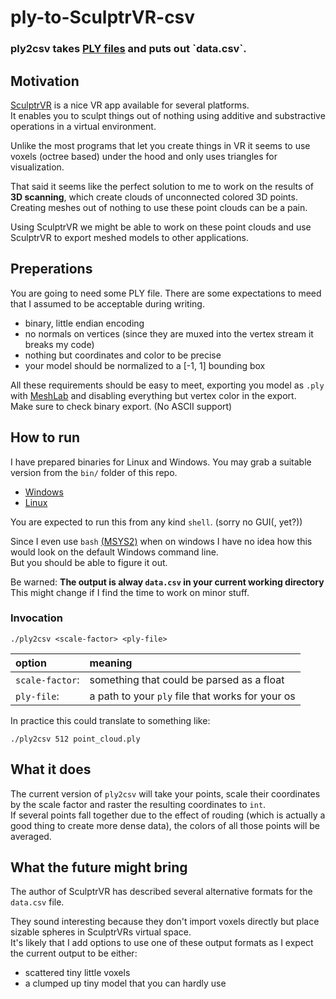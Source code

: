 # ply-to-SculptrVR-csv

### ply2csv takes [PLY files](https://en.wikipedia.org/wiki/PLY_(file_format)) and puts out `data.csv`.

## Motivation

[SculptrVR](http://www.sculptrvr.com/) is a nice VR app available for several platforms.  
It enables you to sculpt things out of nothing using additive and substractive operations in a virtual environment.

Unlike the most programs that let you create things in VR it seems to use voxels (octree based) under the hood and only uses triangles for visualization.

That said it seems like the perfect solution to me to work on the results of **3D scanning**, which create clouds of unconnected colored 3D points.  
Creating meshes out of nothing to use these point clouds can be a pain.

Using SculptrVR we might be able to work on these point clouds and use SculptrVR to export meshed models to other applications.

## Preperations

You are going to need some PLY file. There are some expectations to meed that I assumed to be acceptable during writing.

- binary, little endian encoding
- no normals on vertices (since they are muxed into the vertex stream it breaks my code)
- nothing but coordinates and color to be precise
- your model should be normalized to a [-1, 1] bounding box

All these requirements should be easy to meet, exporting you model as `.ply` with [MeshLab](http://www.meshlab.net/) and disabling everything but vertex color in the export.  
Make sure to check binary export. (No ASCII support)

## How to run

I have prepared binaries for Linux and Windows. You may grab a suitable version from the `bin/` folder of this repo.

- [Windows](https://github.com/EX0l0N/ply-to-SculptrVR-csv/raw/master/bin/windows_amd64/ply2csv.exe)
- [Linux](https://github.com/EX0l0N/ply-to-SculptrVR-csv/raw/master/bin/linux_amd64/ply2csv)

You are expected to run this from any kind `shell`. (sorry no GUI(, yet?))

Since I even use `bash` [(MSYS2)](https://www.msys2.org/) when on windows I have no idea how this would look on the default Windows command line.  
But you should be able to figure it out.

Be warned: **The output is alway `data.csv` in your current working directory**  
This might change if I find the time to work on minor stuff.

### Invocation

```
./ply2csv <scale-factor> <ply-file>
```

|option|meaning |
|:-|:-|
|`scale-factor`:|something that could be parsed as a float|
|`ply-file`:|a path to your `ply` file that works for your os|

In practice this could translate to something like:

```
./ply2csv 512 point_cloud.ply
```

## What it does

The current version of `ply2csv` will take your points, scale their coordinates by the scale factor and raster the resulting coordinates to `int`.  
If several points fall together due to the effect of rouding (which is actually a good thing to create more dense data), the colors of all those points will be averaged.

## What the future might bring

The author of SculptrVR has described several alternative formats for the `data.csv` file.

They sound interesting because they don't import voxels directly but place sizable spheres in SculptrVRs virtual space.  
It's likely that I add options to use one of these output formats as I expect the current output to be either:

- scattered tiny little voxels
- a clumped up tiny model that you can hardly use